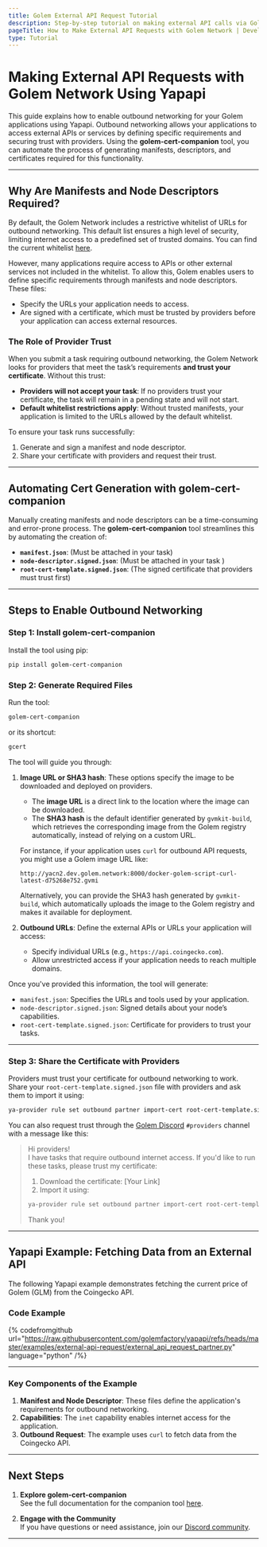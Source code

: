 ```yaml
---
title: Golem External API Request Tutorial
description: Step-by-step tutorial on making external API calls via Golem network's provider nodes using yapapi.
pageTitle: How to Make External API Requests with Golem Network | Developer Guide
type: Tutorial
---
```


# Making External API Requests with Golem Network Using Yapapi

This guide explains how to enable outbound networking for your Golem applications using Yapapi. Outbound networking allows your applications to access external APIs or services by defining specific requirements and securing trust with providers. Using the **golem-cert-companion** tool, you can automate the process of generating manifests, descriptors, and certificates required for this functionality.

---

## Why Are Manifests and Node Descriptors Required?

By default, the Golem Network includes a restrictive whitelist of URLs for outbound networking. This default list ensures a high level of security, limiting internet access to a predefined set of trusted domains. You can find the current whitelist [here](https://github.com/golemfactory/ya-installer-resources/tree/main/whitelist).

However, many applications require access to APIs or other external services not included in the whitelist. To allow this, Golem enables users to define specific requirements through manifests and node descriptors. These files:

- Specify the URLs your application needs to access.
- Are signed with a certificate, which must be trusted by providers before your application can access external resources.

### The Role of Provider Trust

When you submit a task requiring outbound networking, the Golem Network looks for providers that meet the task’s requirements **and trust your certificate**. Without this trust:

- **Providers will not accept your task**: If no providers trust your certificate, the task will remain in a pending state and will not start.
- **Default whitelist restrictions apply**: Without trusted manifests, your application is limited to the URLs allowed by the default whitelist.

To ensure your task runs successfully:
1. Generate and sign a manifest and node descriptor.
2. Share your certificate with providers and request their trust.

---

## Automating Cert Generation with golem-cert-companion

Manually creating manifests and node descriptors can be a time-consuming and error-prone process. The **golem-cert-companion** tool streamlines this by automating the creation of:

- **`manifest.json`**: (Must be attached in your task)
- **`node-descriptor.signed.json`**: (Must be attached in your task  )
- **`root-cert-template.signed.json`**: (The signed certificate that providers must trust first)

---

## Steps to Enable Outbound Networking

### Step 1: Install golem-cert-companion

Install the tool using pip:

```bash
pip install golem-cert-companion
```

### Step 2: Generate Required Files

Run the tool:

```bash
golem-cert-companion
```

or its shortcut:

```bash
gcert
```

The tool will guide you through:

1. **Image URL or SHA3 hash**: These options specify the image to be downloaded and deployed on providers. 
   - The **image URL** is a direct link to the location where the image can be downloaded.
   - The **SHA3 hash** is the default identifier generated by `gvmkit-build`, which retrieves the corresponding image from the Golem registry automatically, instead of relying on a custom URL.

   For instance, if your application uses `curl` for outbound API requests, you might use a Golem image URL like:

   ```
   http://yacn2.dev.golem.network:8000/docker-golem-script-curl-latest-d75268e752.gvmi
   ```

   Alternatively, you can provide the SHA3 hash generated by `gvmkit-build`, which automatically uploads the image to the Golem registry and makes it available for deployment.

2. **Outbound URLs**: Define the external APIs or URLs your application will access:
   - Specify individual URLs (e.g., `https://api.coingecko.com`).
   - Allow unrestricted access if your application needs to reach multiple domains.

Once you've provided this information, the tool will generate:

- `manifest.json`: Specifies the URLs and tools used by your application.
- `node-descriptor.signed.json`: Signed details about your node’s capabilities.
- `root-cert-template.signed.json`: Certificate for providers to trust your tasks.

---

### Step 3: Share the Certificate with Providers

Providers must trust your certificate for outbound networking to work. Share your `root-cert-template.signed.json` file with providers and ask them to import it using:

```bash
ya-provider rule set outbound partner import-cert root-cert-template.signed.json --mode all
```

You can also request trust through the [Golem Discord](https://chat.golem.network) `#providers` channel with a message like this:

> Hi providers!  
> I have tasks that require outbound internet access. If you'd like to run these tasks, please trust my certificate:  
> 
> 1. Download the certificate: [Your Link]  
> 2. Import it using:  
> ```bash
> ya-provider rule set outbound partner import-cert root-cert-template.signed.json --mode all
> ```
>  
> Thank you!

---

## Yapapi Example: Fetching Data from an External API

The following Yapapi example demonstrates fetching the current price of Golem (GLM) from the Coingecko API.

### Code Example

{% codefromgithub url="https://raw.githubusercontent.com/golemfactory/yapapi/refs/heads/master/examples/external-api-request/external_api_request_partner.py" language="python" /%}

---

### Key Components of the Example

1. **Manifest and Node Descriptor**: These files define the application's requirements for outbound networking.
2. **Capabilities**: The `inet` capability enables internet access for the application.
3. **Outbound Request**: The example uses `curl` to fetch data from the Coingecko API.

---

## Next Steps

1. **Explore golem-cert-companion**  
   See the full documentation for the companion tool [here](/docs/creators/tools/golem-cert-companion).

2. **Engage with the Community**  
   If you have questions or need assistance, join our [Discord community](https://chat.golem.network/).

---